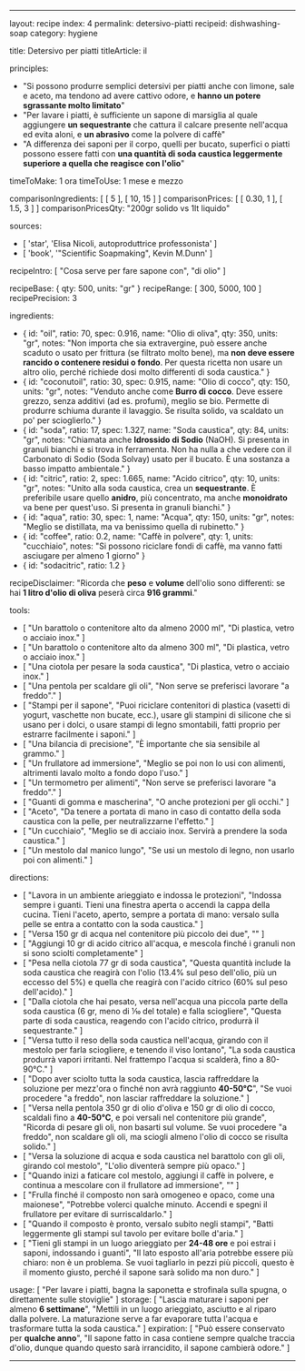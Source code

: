 ---

layout: recipe
index: 4
permalink: detersivo-piatti
recipeid: dishwashing-soap
category: hygiene

title: Detersivo per piatti
titleArticle: il

principles:
  - "Si possono produrre semplici detersivi per piatti anche con limone, sale e aceto, ma tendono ad avere cattivo odore, e <strong>hanno un potere sgrassante molto limitato</strong>"
  - "Per lavare i piatti, è sufficiente un sapone di marsiglia al quale aggiungere <strong>un sequestrante</strong> che cattura il calcare presente nell'acqua ed evita aloni, e <strong>un abrasivo</strong> come la polvere di caffè"
  - "A differenza dei saponi per il corpo, quelli per bucato, superfici o piatti possono essere fatti con <strong>una quantità di soda caustica leggermente superiore a quella che reagisce con l'olio</strong>"

timeToMake: 1 ora
timeToUse: 1 mese e mezzo

comparisonIngredients: [ [ 5 ], [ 10, 15 ] ]
comparisonPrices: [ [ 0.30, 1 ], [ 1.5, 3 ] ]
comparisonPricesQty: "200gr solido vs 1lt liquido"

sources:
  - [ 'star', 'Elisa Nicoli, autoproduttrice professonista' ]
  - [ 'book', '"Scientific Soapmaking", Kevin M.Dunn' ]

recipeIntro: [ "Cosa serve per fare sapone con", "di olio" ]

recipeBase: { qty: 500, units: "gr" }
recipeRange: [ 300, 5000, 100 ]
recipePrecision: 3

ingredients:
  - { id: "oil",
      ratio: 70,
      spec: 0.916,
      name: "Olio di oliva",
      qty: 350,
      units: "gr",
      notes: "Non importa che sia extravergine, può essere anche scaduto o usato per frittura (se filtrato molto bene), ma <strong>non deve essere rancido o contenere residui o fondo</strong>. Per questa ricetta non usare un altro olio, perché richiede dosi molto differenti di soda caustica." }
  - { id: "coconutoil",
      ratio: 30,
      spec: 0.915,
      name: "Olio di cocco",
      qty: 150,
      units: "gr",
      notes: "Venduto anche come <strong>Burro di cocco</strong>. Deve essere grezzo, senza additivi (ad es. profumi), meglio se bio. Permette di produrre schiuma durante il lavaggio. Se risulta solido, va scaldato un po' per scioglierlo." }
  - { id: "soda",
      ratio: 17,
      spec: 1.327,
      name: "Soda caustica",
      qty: 84,
      units: "gr",
      notes: "Chiamata anche <strong>Idrossido di Sodio</strong> (NaOH). Si presenta in granuli bianchi e si trova in ferramenta. Non ha nulla a che vedere con il Carbonato di Sodio (Soda Solvay) usato per il bucato. È una sostanza a basso impatto ambientale." }
  - { id: "citric",
      ratio: 2,
      spec: 1.665,
      name: "Acido citrico",
      qty: 10,
      units: "gr",
      notes: "Unito alla soda caustica, crea un <strong>sequestrante</strong>. È preferibile usare quello <strong>anidro</strong>, più concentrato, ma anche <strong>monoidrato</strong> va bene per quest'uso. Si presenta in granuli bianchi." }
  - { id: "aqua",
      ratio: 30,
      spec: 1,
      name: "Acqua",
      qty: 150,
      units: "gr",
      notes: "Meglio se distillata, ma va benissimo quella di rubinetto." }
  - { id: "coffee",
      ratio: 0.2,
      name: "Caffè in polvere",
      qty: 1,
      units: "cucchia<span data-plural='coffee.io-i'>io</span>",
      notes: "Si possono riciclare fondi di caffè, ma vanno fatti asciugare per almeno 1 giorno" }
  - { id: "sodacitric",
      ratio: 1.2 }

recipeDisclaimer: "Ricorda che <strong>peso</strong> e <strong>volume</strong> dell'olio sono differenti: se hai <strong>1 litro d'olio di oliva</strong> peserà circa <strong>916 grammi</strong>."

tools:
  - [ "Un barattolo o contenitore alto da almeno <span class='qtyspan'><span data-qty='volume.oil' data-mult='2' data-prec='1'>2000</span> ml</span>", "Di plastica, vetro o acciaio inox." ]
  - [ "Un barattolo o contenitore alto da almeno <span class='qtyspan'><span data-qty='volume.aqua' data-mult='2' data-prec='1'>300</span> ml</span>", "Di plastica, vetro o acciaio inox." ]
  - [ "Una ciotola per pesare la soda caustica", "Di plastica, vetro o acciaio inox." ]
  - [ "Una pentola per scaldare gli oli", "Non serve se preferisci lavorare &quot;a freddo&quot;." ]
  - [ "Stampi per il sapone", "Puoi riciclare contenitori di plastica (vasetti di yogurt, vaschette non bucate, ecc.), usare gli stampini di silicone che si usano per i dolci, o usare stampi di legno smontabili, fatti proprio per estrarre facilmente i saponi." ]
  - [ "Una bilancia di precisione", "È importante che sia sensibile al grammo." ]
  - [ "Un frullatore ad immersione", "Meglio se poi non lo usi con alimenti, altrimenti lavalo molto a fondo dopo l'uso." ]
  - [ "Un termometro per alimenti", "Non serve se preferisci lavorare &quot;a freddo&quot;." ]
  - [ "Guanti di gomma e mascherina", "O anche protezioni per gli occhi." ]
  - [ "Aceto", "Da tenere a portata di mano in caso di contatto della soda caustica con la pelle, per neutralizzarne l'effetto." ]
  - [ "Un cucchiaio", "Meglio se di acciaio inox. Servirà a prendere la soda caustica." ]
  - [ "Un mestolo dal manico lungo", "Se usi un mestolo di legno, non usarlo poi con alimenti." ]

directions:
  - [ "Lavora in un ambiente arieggiato e indossa le protezioni", "Indossa sempre i guanti. Tieni una finestra aperta o accendi la cappa della cucina. Tieni l'aceto, aperto, sempre a portata di mano: versalo sulla pelle se entra a contatto con la soda caustica." ]
  - [ "Versa <span class='qtyspan'><span data-qty='aqua'>150</span> gr</span> di acqua nel contenitore più piccolo dei due", "" ]
  - [ "Aggiungi <span class='qtyspan'><span data-qty='citric'>10</span> gr</span> di acido citrico all'acqua, e mescola finché i granuli non si sono sciolti completamente" ]
  - [ "Pesa nella ciotola <span class='qtyspan'><span data-qty='soda'>77</span> gr</span> di soda caustica", "Questa quantità include la soda caustica che reagirà con l'olio (13.4% sul peso dell'olio, più un eccesso del 5%) e quella che reagirà con l'acido citrico (60% sul peso dell'acido)." ]
  - [ "Dalla ciotola che hai pesato, versa nell'acqua una piccola parte della soda caustica (<span class='qtyspan'><span data-qty='sodacitric'>6</span> gr</span>, meno di &#8530; del totale) e falla sciogliere", "Questa parte di soda caustica, reagendo con l'acido citrico, produrrà il sequestrante." ]
  - [ "Versa tutto il reso della soda caustica nell'acqua, girando con il mestolo per farla sciogliere, e tenendo il viso lontano", "La soda caustica produrrà vapori irritanti. Nel frattempo l'acqua si scalderà, fino a 80-90°C." ]
  - [ "Dopo aver sciolto tutta la soda caustica, lascia raffreddare la soluzione per mezz'ora o finché non avrà raggiunto <strong>40-50°C</strong>", "Se vuoi procedere &quot;a freddo&quot;, non lasciar raffreddare la soluzione." ]
  - [ "Versa nella pentola <span class='qtyspan'><span data-qty='oil'>350</span> gr</span> di olio d'oliva e <span class='qtyspan'><span data-qty='coconutoil'>150</span> gr</span> di olio di cocco, scaldali fino a <strong>40-50°C</strong>, e poi versali nel contenitore più grande", "Ricorda di pesare gli oli, non basarti sul volume. Se vuoi procedere &quot;a freddo&quot;, non scaldare gli oli, ma sciogli almeno l'olio di cocco se risulta solido." ]
  - [ "Versa la soluzione di acqua e soda caustica nel barattolo con gli oli, girando col mestolo", "L'olio diventerà sempre più opaco." ]
  - [ "Quando inizi a faticare col mestolo, aggiungi il caffè in polvere, e continua a mescolare con il frullatore ad immersione", "" ]
  - [ "Frulla finché il composto non sarà omogeneo e opaco, come una maionese", "Potrebbe volerci qualche minuto. Accendi e spegni il frullatore per evitare di surriscaldarlo." ]
  - [ "Quando il composto è pronto, versalo subito negli stampi", "Batti leggermente gli stampi sul tavolo per evitare bolle d'aria." ]
  - [ "Tieni gli stampi in un luogo arieggiato per <strong>24-48 ore</strong> e poi estrai i saponi, indossando i guanti", "Il lato esposto all'aria potrebbe essere  più chiaro: non è un problema. Se vuoi tagliarlo in pezzi più piccoli, questo è il momento giusto, perché il sapone sarà solido ma non duro." ]

usage: [ "Per lavare i piatti, bagna la saponetta e strofinala sulla spugna, o direttamente sulle stoviglie" ]
storage: [ "Lascia maturare i saponi per almeno <strong>6 settimane</strong>", "Mettili in un luogo arieggiato, asciutto e al riparo dalla polvere. La maturazione serve a far evaporare tutta l'acqua e trasformare tutta la soda caustica." ]
expiration: [ "Può essere conservato per <strong>qualche anno</strong>", "Il sapone fatto in casa contiene sempre qualche traccia d'olio, dunque quando questo sarà irrancidito, il sapone cambierà odore." ]

---